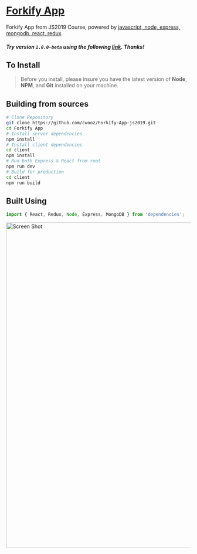# [Forkify App](#)

Forkify App from JS2019 Course, powered by [javascript, node, express, mongodb, react, redux](#).

##### Try version `1.0.0-beta` using the following [link](#). Thanks!

## To Install

> Before you install, please insure you have the latest version of **Node**, **NPM**, and **Git** installed on your machine.

## Building from sources

```bash
# Clone Repository
git clone https://github.com/cwooz/Forkify-App-js2019.git
cd Forkify App
# Install server dependencies
npm install
# Install client dependencies
cd client
npm install
# Run both Express & React from root
npm run dev
# Build for production
cd client
npm run build
```

## Built Using

```javascript
import { React, Redux, Node, Express, MongoDB } from 'dependencies';
```

<img alt='Screen Shot' src="./dist/img/" width="888">
